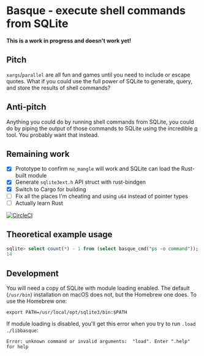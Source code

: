 # Basque - execute shell commands from SQLite

**This is a work in progress and doesn't work yet!**

## Pitch

`xargs`/`parallel` are all fun and games until you need to include or escape quotes. What if you could use the full power of SQLite to generate, query, and store the results of shell commands?

## Anti-pitch

Anything you could do by running shell commands from SQLite, you could do by piping the output of those commands to SQLite using the incredible [q](http://harelba.github.io/q/) tool. You probably want that instead.

## Remaining work

- [x] Prototype to confirm `no_mangle` will work and SQLite can load the Rust-built module
- [x] Generate `sqlite3ext.h` API struct with rust-bindgen
- [x] Switch to Cargo for building
- [ ] Fix all the places I'm cheating and using `u64` instead of pointer types
- [ ] Actually learn Rust

[![CircleCI](https://circleci.com/gh/pnc/basque.svg?style=svg)](https://circleci.com/gh/pnc/basque)

## Theoretical example usage

```sql
sqlite> select count(*) - 1 from (select basque_cmd("ps -o command"));
14
```

## Development

You will need a copy of SQLite with module loading enabled. The default (`/usr/bin`) installation on macOS does not, but the Homebrew one does. To use the Homebrew one:

```
export PATH=/usr/local/opt/sqlite3/bin:$PATH
```

If module loading is disabled, you'll get this error when you try to run `.load ./libbasque`:

```
Error: unknown command or invalid arguments:  "load". Enter ".help" for help
```
